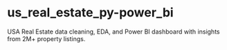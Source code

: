 # us_real_estate_py-power_bi
USA Real Estate data cleaning, EDA, and Power BI dashboard with insights from 2M+ property listings.
